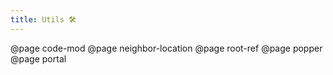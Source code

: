 ```yaml
---
title: Utils 🛠
---
```


@page code-mod
@page neighbor-location
@page root-ref
@page popper
@page portal
